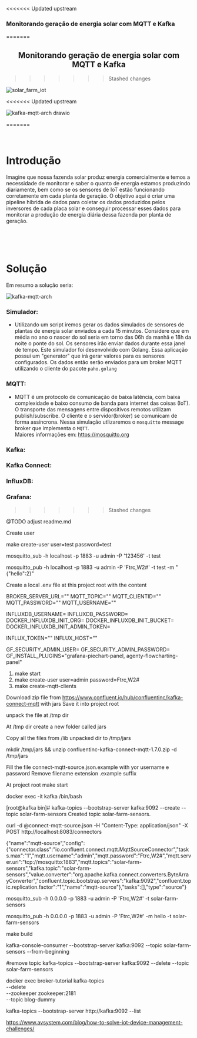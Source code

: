 <<<<<<< Updated upstream
### Monitorando geração de energia solar com MQTT e Kafka
=======
## <center>Monitorando geração de energia solar com MQTT e Kafka</center>
>>>>>>> Stashed changes



![solar_farm_iot](https://github.com/leosimoesp/solar-iot-mqtt-kafka/assets/7965954/32b042d3-d51a-45fa-badf-8ed669f3ba46)

<<<<<<< Updated upstream


![kafka-mqtt-arch drawio](https://github.com/leosimoesp/solar-iot-mqtt-kafka/assets/7965954/e2fcad33-821a-4bb6-8c28-fe7def49c524)


=======
</br>
</br>
</br>

# Introdução
Imagine que nossa fazenda solar produz energia comercialmente e temos a necessidade de monitorar e saber o quanto de energia estamos produzindo diariamente, bem como se os sensores de IoT estão funcionando corretamente em cada planta de geração.
O objetivo aqui é criar uma pipeline híbrida de dados para coletar os dados produzidos pelos inversores de cada placa solar e conseguir processar esses dados para monitorar a produção de energia diária dessa fazenda por planta de geração.

</br>
</br>
</br>

# Solução

Em resumo a solução seria:

![kafka-mqtt-arch](https://github.com/leosimoesp/solar-iot-mqtt-kafka/assets/7965954/1424a398-ba32-4824-82d4-bb540d62f0d6)

### Simulador: 

- Utilizando um script iremos gerar os dados simulados de sensores de plantas de energia solar enviados a cada 15 minutos. Considere que em média no ano o nascer do sol seria em torno das 06h da manhã e 18h da noite o ponte do sol. Os sensores irão enviar dados durante essa janel de tempo.
Este simulador foi desenvolvido com Golang. Essa aplicação possui um "generator" que irá gerar valores para os sensores configurados.
Os dados então serão enviados para um broker MQTT utilizando o cliente do pacote `paho.golang`

### MQTT: 

- MQTT é um protocolo de comunicação de baixa latência, com baixa complexidade e baixo consumo de banda para internet das coisas (IoT).
O transporte das mensagens entre dispositivos remotos utilizam publish/subscribe. O cliente e o servidor(broker) se comunicam de forma assíncrona.
Nessa simulação utlizaremos o `mosquitto` message broker que implementa o `MQTT`. </br> Maiores informações em: https://mosquitto.org

### Kafka: 


### Kafka Connect:


### InfluxDB:


### Grafana:
>>>>>>> Stashed changes


@TODO adjust readme.md

Create user

make create-user user=test password=test

mosquitto_sub -h localhost -p 1883 -u admin -P '123456' -t test

mosquitto_pub -h localhost -p 1883 -u admin -P 'Ftrc,W2#' -t test -m "{"hello":2}"

Create a local .env file at this project root with the content

BROKER_SERVER_URL=""
MQTT_TOPIC=""
MQTT_CLIENTID=""
MQTT_PASSWORD=""
MQTT_USERNAME=""

INFLUXDB_USERNAME=
INFLUXDB_PASSWORD=
DOCKER_INFLUXDB_INIT_ORG=
DOCKER_INFLUXDB_INIT_BUCKET=
DOCKER_INFLUXDB_INIT_ADMIN_TOKEN=

INFLUX_TOKEN=""
INFLUX_HOST=""

GF_SECURITY_ADMIN_USER=
GF_SECURITY_ADMIN_PASSWORD=
GF_INSTALL_PLUGINS="grafana-piechart-panel, agenty-flowcharting-panel"

1. make start
2. make create-user user=admin password=Ftrc,W2#
3. make create-mqtt-clients

Download zip file from https://www.confluent.io/hub/confluentinc/kafka-connect-mqtt with jars
Save it into project root

unpack the file at /tmp dir

At /tmp dir create a new folder called jars

Copy all the files from /lib unpacked dir to /tmp/jars

mkdir /tmp/jars && unzip confluentinc-kafka-connect-mqtt-1.7.0.zip -d /tmp/jars

Fill the file connect-mqtt-source.json.example with yor username e password
Remove filename extension .example suffix

At project root make start

docker exec -it kafka /bin/bash

[root@kafka bin]# kafka-topics --bootstrap-server kafka:9092 --create --topic solar-farm-sensors
Created topic solar-farm-sensors.

curl -d @connect-mqtt-source.json -H "Content-Type: application/json" -X POST http://localhost:8083/connectors

{"name":"mqtt-source","config":{"connector.class":"io.confluent.connect.mqtt.MqttSourceConnector","tasks.max":"1","mqtt.username":"admin","mqtt.password":"Ftrc,W2#","mqtt.server.uri":"tcp://mosquitto:1883","mqtt.topics":"solar-farm-sensors","kafka.topic":"solar-farm-sensors","value.converter":"org.apache.kafka.connect.converters.ByteArrayConverter","confluent.topic.bootstrap.servers":"kafka:9092","confluent.topic.replication.factor":"1","name":"mqtt-source"},"tasks":[],"type":"source"}

mosquitto_sub -h 0.0.0.0 -p 1883 -u admin -P 'Ftrc,W2#' -t solar-farm-sensors

mosquitto_pub -h 0.0.0.0 -p 1883 -u admin -P 'Ftrc,W2#' -m hello -t solar-farm-sensors

make build

kafka-console-consumer --bootstrap-server kafka:9092 --topic solar-farm-sensors --from-beginning

#remove topic
kafka-topics --bootstrap-server kafka:9092 --delete --topic solar-farm-sensors

docker exec broker-tutorial kafka-topics \
 --delete \
 --zookeeper zookeeper:2181 \
 --topic blog-dummy

kafka-topics --bootstrap-server http://kafka:9092 --list

https://www.avsystem.com/blog/how-to-solve-iot-device-management-challenges/